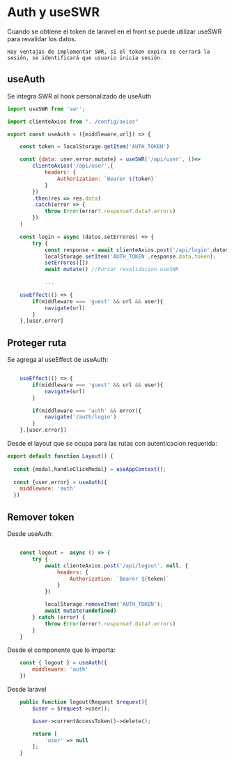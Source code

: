 # Auth y useSWR

Cuando se obtiene el token de laravel en el front se puede utilizar useSWR para revalidar los datos.

    Hay ventajas de implementar SWR, si el token expira se cerrará la sesión, se identificará que usuario inicia sesión.

## useAuth

Se integra SWR al hook personalizado de useAuth

```jsx
import useSWR from 'swr';

import clienteAxios from "../config/axios"

export const useAuth = ({middleware,url}) => {

    const token = localStorage.getItem('AUTH_TOKEN')

    const {data: user,error,mutate} = useSWR('/api/user', ()=>
        clienteAxios('/api/user',{
            headers: {
                Authorization: `Bearer ${token}`
            }
        })
        .then(res => res.data)
        .catch(error => {
            throw Error(error?.response?.data?.errors)
        })
    )

    const login = async (datos,setErrores) => { 
        try {
            const response = await clienteAxios.post('/api/login',datos);
            localStorage.setItem('AUTH_TOKEN',response.data.token);
            setErrores([])
            await mutate() //Forzar revalidacion useSWR

            ...
        
    useEffect(() => { 
        if(middleware === 'guest' && url && user){
            navigate(url)
        }
    },[user,error]
```

## Proteger ruta

Se agrega al useEffect de useAuth:

```jsx

    useEffect(() => { 
        if(middleware === 'guest' && url && user){
            navigate(url)
        }

        if(middleware === 'auth' && error){
            navigate('/auth/login')
        }
    },[user,error])

```
Desde el layout que se ocupa para las rutas con autenticacion requerida:

```jsx
export default function Layout() {
  
  const {modal,handleClickModal} = useAppContext();
  
  const {user,error} = useAuth({
    middleware: 'auth'
  })

```

## Remover token

Desde useAuth:

```jsx

    const logout =  async () => { 
        try {
            await clienteAxios.post('/api/logout', null, {
                headers: {
                    Authorization: `Bearer ${token}`
                }
            })

            localStorage.removeItem('AUTH_TOKEN');
            await mutate(undefined)
        } catch (error) {
            throw Error(error?.response?.data?.errors)
        }
    }
```

Desde el componente que lo importa:

```jsx
    const { logout } = useAuth({
        middleware: 'auth'
    })
```

Desde laravel

```php
    public function logout(Request $request){
        $user = $request->user();

        $user->currentAccessToken()->delete();

        return [
            'user' => null
        ];
    }
```
